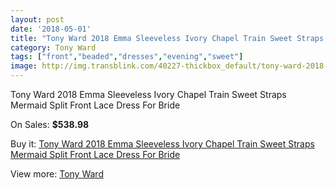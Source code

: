 ```yaml
---
layout: post
date: '2018-05-01'
title: "Tony Ward 2018 Emma Sleeveless Ivory Chapel Train Sweet Straps Mermaid Split Front Lace Dress For Bride"
category: Tony Ward
tags: ["front","beaded","dresses","evening","sweet"]
image: http://img.transblink.com/40227-thickbox_default/tony-ward-2018-emma-sleeveless-ivory-chapel-train-sweet-straps-mermaid-split-front-lace-dress-for-bride.jpg
---
```

Tony Ward 2018 Emma Sleeveless Ivory Chapel Train Sweet Straps Mermaid Split Front Lace Dress For Bride

On Sales: **$538.98**
<a href="https://www.transblink.com/en/tony-ward/12525-tony-ward-2018-emma-sleeveless-ivory-chapel-train-sweet-straps-mermaid-split-front-lace-dress-for-bride.html"><amp-img layout="responsive" width="600" height="600" src="//img.transblink.com/40227-thickbox_default/tony-ward-2018-emma-sleeveless-ivory-chapel-train-sweet-straps-mermaid-split-front-lace-dress-for-bride.jpg" alt="Tony Ward 2018 Emma Sleeveless Ivory Chapel Train Sweet Straps Mermaid Split Front Lace Dress For Bride 0" /></a>
<a href="https://www.transblink.com/en/tony-ward/12525-tony-ward-2018-emma-sleeveless-ivory-chapel-train-sweet-straps-mermaid-split-front-lace-dress-for-bride.html"><amp-img layout="responsive" width="600" height="600" src="//img.transblink.com/40228-thickbox_default/tony-ward-2018-emma-sleeveless-ivory-chapel-train-sweet-straps-mermaid-split-front-lace-dress-for-bride.jpg" alt="Tony Ward 2018 Emma Sleeveless Ivory Chapel Train Sweet Straps Mermaid Split Front Lace Dress For Bride 1" /></a>

Buy it: [Tony Ward 2018 Emma Sleeveless Ivory Chapel Train Sweet Straps Mermaid Split Front Lace Dress For Bride](https://www.transblink.com/en/tony-ward/12525-tony-ward-2018-emma-sleeveless-ivory-chapel-train-sweet-straps-mermaid-split-front-lace-dress-for-bride.html "Tony Ward 2018 Emma Sleeveless Ivory Chapel Train Sweet Straps Mermaid Split Front Lace Dress For Bride")

View more: [Tony Ward](https://www.transblink.com/en/117-tony-ward "Tony Ward")